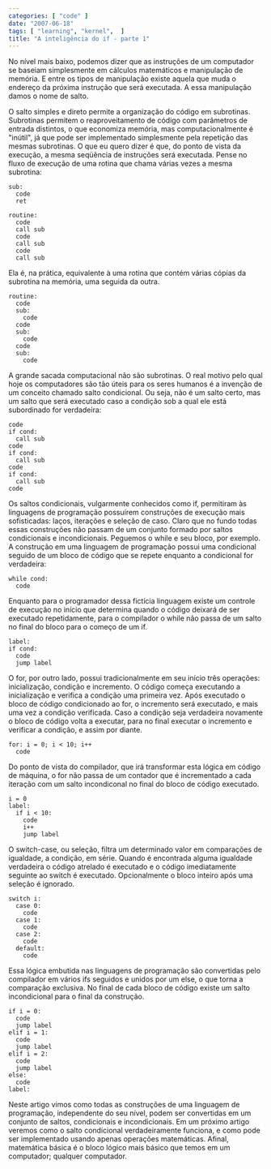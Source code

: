 ```yaml
---
categories: [ "code" ]
date: "2007-06-18"
tags: [ "learning", "kernel",  ]
title: "A inteligência do if - parte 1"
---
```

No nível mais baixo, podemos dizer que as instruções de um computador se baseiam simplesmente em cálculos matemáticos e manipulação de memória. E entre os tipos de manipulação existe aquela que muda o endereço da próxima instrução que será executada. A essa manipulação damos o nome de salto.

O salto simples e direto permite a organização do código em subrotinas. Subrotinas permitem o reaproveitamento de código com parâmetros de entrada distintos, o que economiza memória, mas computacionalmente é "inútil", já que pode ser implementado simplesmente pela repetição das mesmas subrotinas. O que eu quero dizer é que, do ponto de vista da execução, a mesma seqüência de instruções será executada. Pense no fluxo de execução de uma rotina que chama várias vezes a mesma subrotina:

    sub:
      code
      ret

    routine:
      code
      call sub
      code
      call sub
      code
      call sub

Ela é, na prática, equivalente à uma rotina que contém várias cópias da subrotina na memória, uma seguida da outra.

    routine:
      code
      sub:
        code
      code
      sub:
        code
      code
      sub:
        code

A grande sacada computacional não são subrotinas. O real motivo pelo qual hoje os computadores são tão úteis para os seres humanos é a invenção de um conceito chamado salto condicional. Ou seja, não é um salto certo, mas um salto que será executado caso a condição sob a qual ele está subordinado for verdadeira:

    code
    if cond:
      call sub
    code
    if cond:
      call sub
    code
    if cond:
      call sub
    code

Os saltos condicionais, vulgarmente conhecidos como if, permitiram às linguagens de programação possuírem construções de execução mais sofisticadas: laços, iterações e seleção de caso. Claro que no fundo todas essas construções não passam de um conjunto formado por saltos condicionais e incondicionais. Peguemos o while e seu bloco, por exemplo. A construção em uma linguagem de programação possui uma condicional seguido de um bloco de código que se repete enquanto a condicional for verdadeira:

    while cond:
      code

Enquanto para o programador dessa fictícia linguagem existe um controle de execução no início que determina quando o código deixará de ser executado repetidamente, para o compilador o while não passa de um salto no final do bloco para o começo de um if.

    label:
    if cond:
      code
      jump label

O for, por outro lado, possui tradicionalmente em seu início três operações: inicialização, condição e incremento. O código começa executando a inicialização e verifica a condição uma primeira vez. Após executado o bloco de código condicionado ao for, o incremento será executado, e mais uma vez a condição verificada. Caso a condição seja verdadeira novamente o bloco de código volta a executar, para no final executar o incremento e verificar a condição, e assim por diante.

    for: i = 0; i < 10; i++
      code

Do ponto de vista do compilador, que irá transformar esta lógica em código de máquina, o for não passa de um contador que é incrementado a cada iteração com um salto incondiconal no final do bloco de código executado.

    i = 0
    label:
      if i < 10:
        code
        i++
        jump label

O switch-case, ou seleção, filtra um determinado valor em comparações de igualdade, a condição, em série. Quando é encontrada alguma igualdade verdadeira o código atrelado é executado e o código imediatamente seguinte ao switch é executado. Opcionalmente o bloco inteiro após uma seleção é ignorado.

    switch i:
      case 0:
        code
      case 1:
        code
      case 2:
        code
      default:
        code

Essa lógica embutida nas linguagens de programação são convertidas pelo compilador em vários ifs seguidos e unidos por um else, o que torna a comparação exclusiva. No final de cada bloco de código existe um salto incondicional para o final da construção.

    if i = 0:
      code
      jump label
    elif i = 1:
      code
      jump label
    elif i = 2:
      code
      jump label
    else:
      code
    label:

Neste artigo vimos como todas as construções de uma linguagem de programação, independente do seu nível, podem ser convertidas em um conjunto de saltos, condicionais e incondicionais. Em um próximo artigo veremos como o salto condicional verdadeiramente funciona, e como pode ser implementado usando apenas operações matemáticas. Afinal, matemática básica é o bloco lógico mais básico que temos em um computador; qualquer computador.
